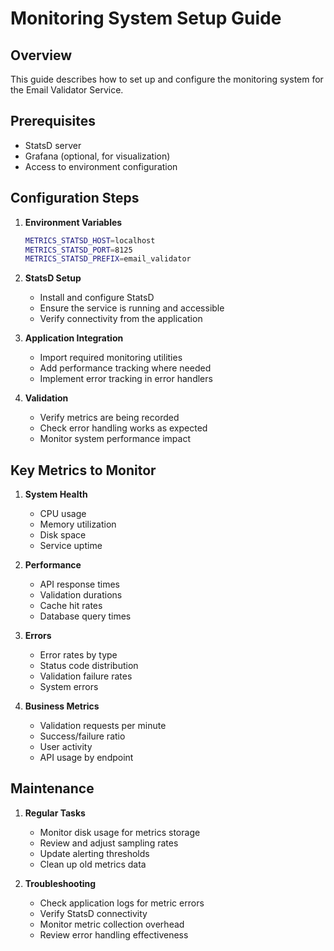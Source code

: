 # Monitoring System Setup Guide

## Overview
This guide describes how to set up and configure the monitoring system for the Email Validator Service.

## Prerequisites
- StatsD server
- Grafana (optional, for visualization)
- Access to environment configuration

## Configuration Steps

1. **Environment Variables**
   ```bash
   METRICS_STATSD_HOST=localhost
   METRICS_STATSD_PORT=8125
   METRICS_STATSD_PREFIX=email_validator
   ```

2. **StatsD Setup**
   - Install and configure StatsD
   - Ensure the service is running and accessible
   - Verify connectivity from the application

3. **Application Integration**
   - Import required monitoring utilities
   - Add performance tracking where needed
   - Implement error tracking in error handlers

4. **Validation**
   - Verify metrics are being recorded
   - Check error handling works as expected
   - Monitor system performance impact

## Key Metrics to Monitor

1. **System Health**
   - CPU usage
   - Memory utilization
   - Disk space
   - Service uptime

2. **Performance**
   - API response times
   - Validation durations
   - Cache hit rates
   - Database query times

3. **Errors**
   - Error rates by type
   - Status code distribution
   - Validation failure rates
   - System errors

4. **Business Metrics**
   - Validation requests per minute
   - Success/failure ratio
   - User activity
   - API usage by endpoint

## Maintenance

1. **Regular Tasks**
   - Monitor disk usage for metrics storage
   - Review and adjust sampling rates
   - Update alerting thresholds
   - Clean up old metrics data

2. **Troubleshooting**
   - Check application logs for metric errors
   - Verify StatsD connectivity
   - Monitor metric collection overhead
   - Review error handling effectiveness